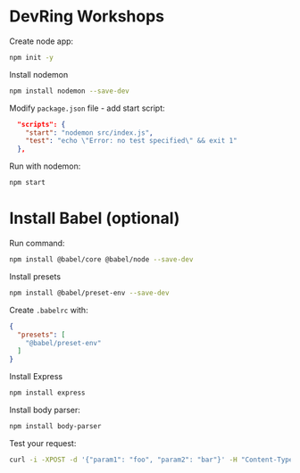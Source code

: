 # DevRing Workshops

Create node app:

```bash
npm init -y
```

Install nodemon

```bash
npm install nodemon --save-dev
```

Modify `package.json` file - add start script:

```json
  "scripts": {
    "start": "nodemon src/index.js",
    "test": "echo \"Error: no test specified\" && exit 1"
  },
```

Run with nodemon:

```bash
npm start
```

# Install Babel (optional)

Run command:

```bash
npm install @babel/core @babel/node --save-dev
```

Install presets

```bash
npm install @babel/preset-env --save-dev
```

Create `.babelrc` with:

```json
{
  "presets": [
    "@babel/preset-env"
  ]
}
```

Install Express
```bash
npm install express
```

Install body parser:

```bash
npm install body-parser
```

Test your request:

```bash
curl -i -XPOST -d '{"param1": "foo", "param2": "bar"}' -H "Content-Type: application/json" http://localhost:3000/
```


